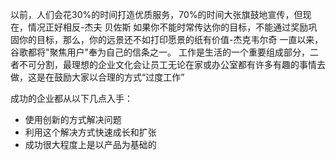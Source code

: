 以前，人们会花30%的时间打造优质服务，70%的时间大张旗鼓地宣传，但现在，情况正好相反-杰夫 贝佐斯
如果你不能时常传达你的目标，不能通过奖励巩固你的目标，那么，你的远景还不如打印愿景的纸有价值-杰克韦尔奇
一直以来，谷歌都将"聚焦用户"奉为自己的信条之一。
工作是生活的一个重要组成部分，二者不可分割，最理想的企业文化会让员工无论在家或办公室都有许多有趣的事情去做，这是在鼓励大家以合理的方式“过度工作”

成功的企业都从以下几点入手：
* 使用创新的方式解决问题
* 利用这个解决方式快速成长和扩张
* 成功很大程度上是以产品为基础的

    
